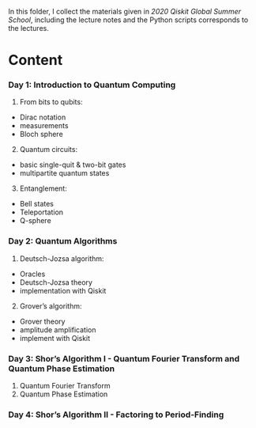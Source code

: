 In this folder, I collect the materials given in *2020 Qiskit Global Summer School*, including the lecture notes and the Python scripts corresponds to the lectures. 

# Content
### Day 1: Introduction to Quantum Computing
1. From bits to qubits: 
- Dirac notation
- measurements
- Bloch sphere
2. Quantum circuits: 
- basic single-quit & two-bit gates
- multipartite quantum states
3. Entanglement: 
- Bell states
- Teleportation
- Q-sphere

### Day 2: Quantum Algorithms
1. Deutsch-Jozsa algorithm: 
- Oracles
- Deutsch-Jozsa theory
- implementation with Qiskit
2. Grover’s algorithm: 
- Grover theory
- amplitude amplification
- implement with Qiskit

### Day 3: Shor’s Algorithm I - Quantum Fourier Transform and Quantum Phase Estimation
1. Quantum Fourier Transform
2. Quantum Phase Estimation

### Day 4: Shor’s Algorithm II - Factoring to Period-Finding
